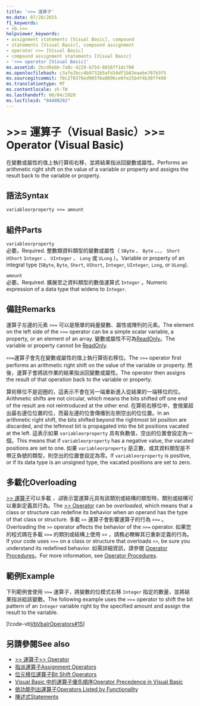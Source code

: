 ```yaml
---
title: '>>= 運算子'
ms.date: 07/20/2015
f1_keywords:
- vb.>>=
helpviewer_keywords:
- assignment statements [Visual Basic], compound
- statements [Visual Basic], compound assignment
- operator >>= [Visual Basic]
- compound assignment statements [Visual Basic]
- '>>= operator [Visual Basic]'
ms.assetid: 2bcd9abb-7a8c-4229-b75d-8816ff1dc700
ms.openlocfilehash: c3afe2bcc4b9732b5afd34df1b83eaebe707b3f5
ms.sourcegitcommit: f8c270376ed905f6a8896ce0fe25b4f4b38ff498
ms.translationtype: MT
ms.contentlocale: zh-TW
ms.lasthandoff: 06/04/2020
ms.locfileid: "84409292"
---
```

# <a name="-operator-visual-basic"></a><span data-ttu-id="ca544-102">>>= 運算子（Visual Basic）</span><span class="sxs-lookup"><span data-stu-id="ca544-102">>>= Operator (Visual Basic)</span></span>
<span data-ttu-id="ca544-103">在變數或屬性的值上執行算術右移，並將結果指派回變數或屬性。</span><span class="sxs-lookup"><span data-stu-id="ca544-103">Performs an arithmetic right shift on the value of a variable or property and assigns the result back to the variable or property.</span></span>  
  
## <a name="syntax"></a><span data-ttu-id="ca544-104">語法</span><span class="sxs-lookup"><span data-stu-id="ca544-104">Syntax</span></span>  
  
```vb  
variableorproperty >>= amount  
```  
  
## <a name="parts"></a><span data-ttu-id="ca544-105">組件</span><span class="sxs-lookup"><span data-stu-id="ca544-105">Parts</span></span>  
 `variableorproperty`  
 <span data-ttu-id="ca544-106">必要。</span><span class="sxs-lookup"><span data-stu-id="ca544-106">Required.</span></span> <span data-ttu-id="ca544-107">整數類資料類型的變數或屬性（ `SByte` 、 `Byte` 、、、 `Short` `UShort` `Integer` 、 `UInteger` 、 `Long` 或 `ULong` ）。</span><span class="sxs-lookup"><span data-stu-id="ca544-107">Variable or property of an integral type (`SByte`, `Byte`, `Short`, `UShort`, `Integer`, `UInteger`, `Long`, or `ULong`).</span></span>  
  
 `amount`  
 <span data-ttu-id="ca544-108">必要。</span><span class="sxs-lookup"><span data-stu-id="ca544-108">Required.</span></span> <span data-ttu-id="ca544-109">擴展至之資料類型的數值運算式 `Integer` 。</span><span class="sxs-lookup"><span data-stu-id="ca544-109">Numeric expression of a data type that widens to `Integer`.</span></span>  
  
## <a name="remarks"></a><span data-ttu-id="ca544-110">備註</span><span class="sxs-lookup"><span data-stu-id="ca544-110">Remarks</span></span>  
 <span data-ttu-id="ca544-111">運算子左邊的元素 `>>=` 可以是簡單的純量變數、屬性或陣列的元素。</span><span class="sxs-lookup"><span data-stu-id="ca544-111">The element on the left side of the `>>=` operator can be a simple scalar variable, a property, or an element of an array.</span></span> <span data-ttu-id="ca544-112">變數或屬性不可為[ReadOnly](../modifiers/readonly.md)。</span><span class="sxs-lookup"><span data-stu-id="ca544-112">The variable or property cannot be [ReadOnly](../modifiers/readonly.md).</span></span>  
  
 <span data-ttu-id="ca544-113">`>>=`運算子會先在變數或屬性的值上執行算術右移位。</span><span class="sxs-lookup"><span data-stu-id="ca544-113">The `>>=` operator first performs an arithmetic right shift on the value of the variable or property.</span></span> <span data-ttu-id="ca544-114">然後，運算子會將該作業的結果指派回變數或屬性。</span><span class="sxs-lookup"><span data-stu-id="ca544-114">The operator then assigns the result of that operation back to the variable or property.</span></span>  
  
 <span data-ttu-id="ca544-115">算術移位不是迴圈的，這表示不會在另一端重新進入從結果的一端移位的位。</span><span class="sxs-lookup"><span data-stu-id="ca544-115">Arithmetic shifts are not circular, which means the bits shifted off one end of the result are not reintroduced at the other end.</span></span> <span data-ttu-id="ca544-116">在算術右移位中，會捨棄超出最右邊位位置的位，而最左邊的位會傳播到左側空出的位位置。</span><span class="sxs-lookup"><span data-stu-id="ca544-116">In an arithmetic right shift, the bits shifted beyond the rightmost bit position are discarded, and the leftmost bit is propagated into the bit positions vacated at the left.</span></span> <span data-ttu-id="ca544-117">這表示如果 `variableorproperty` 具有負數值，空出的位置會設定為一個。</span><span class="sxs-lookup"><span data-stu-id="ca544-117">This means that if `variableorproperty` has a negative value, the vacated positions are set to one.</span></span> <span data-ttu-id="ca544-118">如果 `variableorproperty` 是正數，或其資料類型是不帶正負號的類型，則空出的位置會設定為零。</span><span class="sxs-lookup"><span data-stu-id="ca544-118">If `variableorproperty` is positive, or if its data type is an unsigned type, the vacated positions are set to zero.</span></span>  
  
## <a name="overloading"></a><span data-ttu-id="ca544-119">多載化</span><span class="sxs-lookup"><span data-stu-id="ca544-119">Overloading</span></span>  
 <span data-ttu-id="ca544-120">[>> 運算子](right-shift-operator.md)可以多載 *，這*表示當運算元具有該類別或結構的類型時，類別或結構可以重新定義其行為。</span><span class="sxs-lookup"><span data-stu-id="ca544-120">The [>> Operator](right-shift-operator.md) can be *overloaded*, which means that a class or structure can redefine its behavior when an operand has the type of that class or structure.</span></span> <span data-ttu-id="ca544-121">多載 `>>` 運算子會影響運算子的行為 `>>=` 。</span><span class="sxs-lookup"><span data-stu-id="ca544-121">Overloading the `>>` operator affects the behavior of the `>>=` operator.</span></span> <span data-ttu-id="ca544-122">如果您的程式碼在多載 `>>=` 的類別或結構上使用 `>>` ，請務必瞭解其已重新定義的行為。</span><span class="sxs-lookup"><span data-stu-id="ca544-122">If your code uses `>>=` on a class or structure that overloads `>>`, be sure you understand its redefined behavior.</span></span> <span data-ttu-id="ca544-123">如需詳細資訊，請參閱 [Operator Procedures](../../programming-guide/language-features/procedures/operator-procedures.md)。</span><span class="sxs-lookup"><span data-stu-id="ca544-123">For more information, see [Operator Procedures](../../programming-guide/language-features/procedures/operator-procedures.md).</span></span>  
  
## <a name="example"></a><span data-ttu-id="ca544-124">範例</span><span class="sxs-lookup"><span data-stu-id="ca544-124">Example</span></span>  
 <span data-ttu-id="ca544-125">下列範例會使用 `>>=` 運算子，將變數的位模式右移 `Integer` 指定的數量，並將結果指派給該變數。</span><span class="sxs-lookup"><span data-stu-id="ca544-125">The following example uses the `>>=` operator to shift the bit pattern of an `Integer` variable right by the specified amount and assign the result to the variable.</span></span>  
  
 [!code-vb[VbVbalrOperators#15](~/samples/snippets/visualbasic/VS_Snippets_VBCSharp/VbVbalrOperators/VB/Class1.vb#15)]  
  
## <a name="see-also"></a><span data-ttu-id="ca544-126">另請參閱</span><span class="sxs-lookup"><span data-stu-id="ca544-126">See also</span></span>

- [<span data-ttu-id="ca544-127">>> 運算子</span><span class="sxs-lookup"><span data-stu-id="ca544-127">>> Operator</span></span>](right-shift-operator.md)
- [<span data-ttu-id="ca544-128">指派運算子</span><span class="sxs-lookup"><span data-stu-id="ca544-128">Assignment Operators</span></span>](assignment-operators.md)
- [<span data-ttu-id="ca544-129">位元移位運算子</span><span class="sxs-lookup"><span data-stu-id="ca544-129">Bit Shift Operators</span></span>](bit-shift-operators.md)
- [<span data-ttu-id="ca544-130">Visual Basic 中的運算子優先順序</span><span class="sxs-lookup"><span data-stu-id="ca544-130">Operator Precedence in Visual Basic</span></span>](operator-precedence.md)
- [<span data-ttu-id="ca544-131">依功能列出運算子</span><span class="sxs-lookup"><span data-stu-id="ca544-131">Operators Listed by Functionality</span></span>](operators-listed-by-functionality.md)
- [<span data-ttu-id="ca544-132">陳述式</span><span class="sxs-lookup"><span data-stu-id="ca544-132">Statements</span></span>](../../programming-guide/language-features/statements.md)
